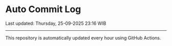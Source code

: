 # Auto Commit Log

Last updated: Thursday, 25-09-2025 23:16 WIB

---

This repository is automatically updated every hour using GitHub Actions.
